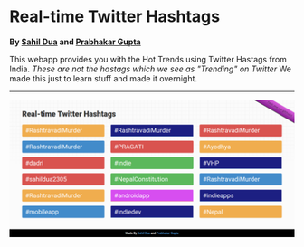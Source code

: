 # Real-time Twitter Hashtags #

**By [Sahil Dua](http://www.sahildua.com) and [Prabhakar Gupta](http://www.prabhakargupta.com)**

This webapp provides you with the Hot Trends using Twitter Hastags from India.
*These are not the hastags which we see as "Trending" on Twitter*
We made this just to learn stuff and made it overnight.

- - - -

![Alt text](/img/screencapture-localhost-Twitter-HotTrends-1443887563540.png?raw=true)
